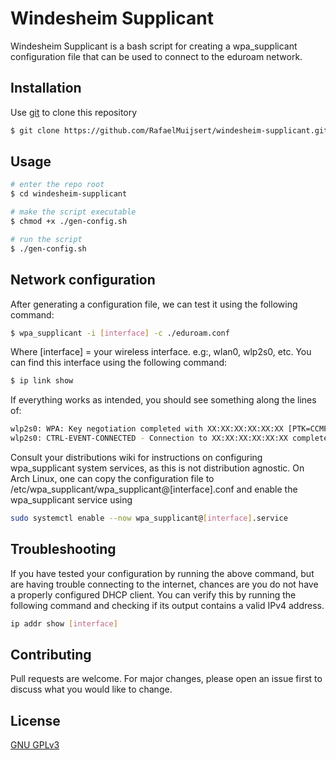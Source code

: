 # Windesheim Supplicant

Windesheim Supplicant is a bash script for creating a wpa_supplicant configuration file that can be used to connect to the eduroam network.

## Installation

Use [git](https://git-scm.com/docs/git) to clone this repository

```bash
$ git clone https://github.com/RafaelMuijsert/windesheim-supplicant.git
```

## Usage

```bash
# enter the repo root
$ cd windesheim-supplicant

# make the script executable
$ chmod +x ./gen-config.sh

# run the script
$ ./gen-config.sh

```

## Network configuration

After generating a configuration file, we can test it using the following command:
```bash
$ wpa_supplicant -i [interface] -c ./eduroam.conf
```
Where [interface] = your wireless interface. e.g:, wlan0, wlp2s0, etc. 
You can find this interface using the following command: 
```bash
$ ip link show
```

If everything works as intended, you should see something along the lines of:
```bash
wlp2s0: WPA: Key negotiation completed with XX:XX:XX:XX:XX:XX [PTK=CCMP GTK=CCMP]
wlp2s0: CTRL-EVENT-CONNECTED - Connection to XX:XX:XX:XX:XX:XX completed [id=1 id_str=]
```

Consult your distributions wiki for instructions on configuring wpa_supplicant system services, as this is not distribution agnostic. On Arch Linux, one can copy the configuration file to /etc/wpa_supplicant/wpa_supplicant@[interface].conf and enable the wpa_supplicant service using 
```bash
sudo systemctl enable --now wpa_supplicant@[interface].service
```

## Troubleshooting

If you have tested your configuration by running the above command, but are having trouble connecting to the internet, chances are you do not have a properly configured DHCP client. You can verify this by running the following command and checking if its output contains a valid IPv4 address.
```bash
ip addr show [interface]
```


## Contributing
Pull requests are welcome. For major changes, please open an issue first to discuss what you would like to change.

## License
[GNU GPLv3](https://choosealicense.com/licenses/gpl-3.0/)
